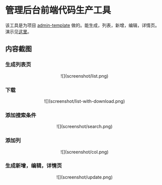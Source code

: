 # 管理后台前端代码生产工具
该工具是为项目 [admin-template](https://github.com/iamjoel/admin-template) 做的。能生成，列表，新增，编辑，详情页。 演示见[这里](https://iamjoel.github.io/admin-fe-generator/src/)。

## 内容截图
### 生成列表页
<div align="center">
![](screenshot/list.png)
</div>

### 下载
<div align="center">
![](screenshot/list-with-download.png)  
</div>

### 添加搜索条件
<div align="center">
![](screenshot/search.png)  
</div>

### 添加列
<div align="center">
![](screenshot/col.png)  
</div>

### 生成新增，编辑，详情页
<div align="center">
![](screenshot/update.png)  
</div>
















